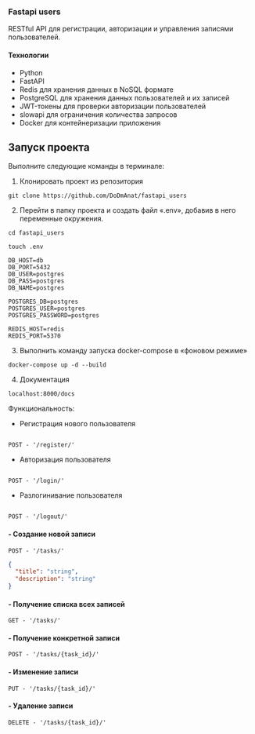 ### Fastapi users

RESTful API для регистрации, авторизации и управления записями пользователей.

#### Технологии
- Python
- FastAPI
- Redis для хранения данных в NoSQL формате
- PostgreSQL для хранения данных пользователей и их записей
- JWT-токены для проверки авторизации пользователей
- slowapi для ограничения количества запросов
- Docker для контейнеризации приложения

## **Запуск проекта**

Выполните следующие команды в терминале:

1. Клонировать проект из репозитория

```
git clone https://github.com/DoDmAnat/fastapi_users
```

2. Перейти в папку проекта и создать файл «.env», добавив в него переменные окружения.

```
cd fastapi_users
```

```
touch .env
```

```
DB_HOST=db
DB_PORT=5432
DB_USER=postgres
DB_PASS=postgres
DB_NAME=postgres

POSTGRES_DB=postgres
POSTGRES_USER=postgres
POSTGRES_PASSWORD=postgres

REDIS_HOST=redis
REDIS_PORT=5370
```

3. Выполнить команду запуска docker-compose в «фоновом режиме»

```
docker-compose up -d --build
```

4. Документация

```
localhost:8000/docs
```

Функциональность:

- Регистрация нового пользователя

```

POST - '/register/'

```

- Авторизация пользователя

```

POST - '/login/'

```

- Разлогинивание пользователя

```

POST - '/logout/'

```
#### - Создание новой записи

```
POST - '/tasks/'
```

```json
{
  "title": "string",
  "description": "string"
}
```

#### - Получение списка всех записей

```
GET - '/tasks/'
```


#### - Получение конкретной записи

```
POST - '/tasks/{task_id}/'
```

#### - Изменение записи

```
PUT - '/tasks/{task_id}/'
```

#### - Удаление записи

```
DELETE - '/tasks/{task_id}/'
```

